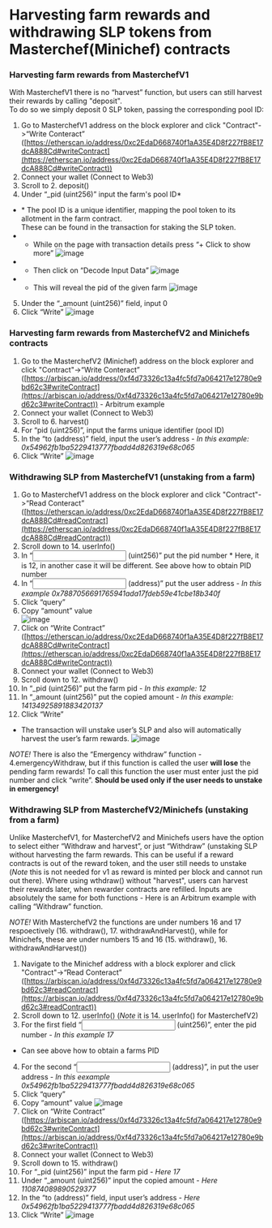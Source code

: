 # Harvesting farm rewards and withdrawing SLP tokens from Masterchef(Minichef) contracts

### Harvesting farm rewards from MasterchefV1

With MasterchefV1 there is no “harvest” function, but users can still harvest their rewards by calling "deposit". <br>
To do so we simply deposit 0 SLP token, passing the corresponding pool ID:

1. Go to MasterchefV1 address on the block explorer and click "Contract"->“Write Conteract” ([https://etherscan.io/address/0xc2EdaD668740f1aA35E4D8f227fB8E17dcA888Cd#writeContract](https://etherscan.io/address/0xc2EdaD668740f1aA35E4D8f227fB8E17dcA888Cd#writeContract))
2. Connect your wallet (Connect to Web3)    
3. Scroll to 2. deposit()
4. Under “\_pid (uint256)” input the farm's pool ID*
- \* The pool ID is a unique identifier, mapping the pool token to its allotment in the farm contract. <br>
  These can be found in the transaction for staking the SLP token.
- - While on the page with transaction details press “+ Click to show more”
![image](https://user-images.githubusercontent.com/12489182/228075061-8439657a-f7ee-4a55-a2df-b4e3b4466a63.png)
- - Then click on “Decode Input Data”
![image](https://user-images.githubusercontent.com/12489182/228075305-9b377a80-84df-4a92-a549-2d9c30a043e2.png)
- - This will reveal the pid of the given farm
![image](https://user-images.githubusercontent.com/12489182/228075189-9c35acfc-471f-4a50-80ff-34d55f75aef6.png)
5. Under the “\_amount (uint256)” field, input 0
6. Click “Write”
![image](https://user-images.githubusercontent.com/12489182/228086682-b67fba0b-0f99-4ad1-b4ad-336afc873eda.png)

### Harvesting farm rewards from MasterchefV2 and Minichefs contracts
1. Go to the MasterchefV2 (Minichef) address on the block explorer and click "Contract"->“Write Conteract” ([https://arbiscan.io/address/0xf4d73326c13a4fc5fd7a064217e12780e9bd62c3#writeContract](https://arbiscan.io/address/0xf4d73326c13a4fc5fd7a064217e12780e9bd62c3#writeContract)) - Arbitrum example
2. Connect your wallet (Connect to Web3)
3. Scroll to 6. harvest()
4. For “pid (uint256)”, input the farms unique identifier (pool ID) 
5. In the “to (address)” field, input the user’s address - *In this example: 0x54962fb1ba5229413777fbadd4d826319e68c065*
6. Click “Write”
![image](https://user-images.githubusercontent.com/12489182/228086556-83439555-dff6-4eff-9608-345d3fe2e584.png)

### **Withdrawing SLP from MasterchefV1 (unstaking from a farm)**

1. Go to MasterchefV1 address on the block explorer and click "Contract"->“Read Conteract” ([https://etherscan.io/address/0xc2EdaD668740f1aA35E4D8f227fB8E17dcA888Cd#readContract](https://etherscan.io/address/0xc2EdaD668740f1aA35E4D8f227fB8E17dcA888Cd#readContract))
2. Scroll down to 14. userInfo()
3. In “<input> (uint256)” put the pid number 
\* Here, it is 12, in another case it will be different. See above how to obtain PID number
4. In “<input> (address)” put the user address - *In this example 0x7887056691765941ada17fdeb59e41cbe18b340f*
5. Click “query”
6. Copy “amount” value <br> ![image](https://user-images.githubusercontent.com/12489182/228090954-1ee26234-1139-48fd-aa10-c4aabfe3126e.png)
7. Click on “Write Contract” ([https://etherscan.io/address/0xc2EdaD668740f1aA35E4D8f227fB8E17dcA888Cd#writeContract](https://etherscan.io/address/0xc2EdaD668740f1aA35E4D8f227fB8E17dcA888Cd#writeContract))
8. Connect your wallet (Connect to Web3)
9. Scroll down to 12. withdraw()
10. In “\_pid (uint256)” put the farm pid - *In this example: 12*
11. In “\_amount (uint256)” put the copied amount - *In this example: 14134925891883420137*
12. Click “Write”
- The transaction will unstake user’s SLP and also will automatically harvest the user’s farm rewards.
![image](https://user-images.githubusercontent.com/12489182/228090593-4ff4f012-b52d-4481-b279-3f8f4d55accf.png)

*NOTE!* There is also the “Emergency withdraw” function - 4.emergencyWithdraw, but if this function is called the user **will lose** the pending farm rewards! To call this function the user must enter just the pid number and click “write”. 
**Should be used only if the user needs to unstake in emergency!**

### Withdrawing SLP from MasterchefV2/Minichefs (unstaking from a farm)

Unlike MasterchefV1, for MasterchefV2 and Minichefs users have the option to select either “Withdraw and harvest”, or just “Withdraw” (unstaking SLP without harvesting the farm rewards. This can be useful if a reward contracts is out of the reward token, and the user still needs to unstake (*Note* this is not needed for v1 as reward is minted per block and cannot run out there). 
Where using wthdraw() without "harvest", users can harvest their rewards later, when rewarder contracts are refilled. 
Inputs are absolutely the same for both functions - Here is an Arbitrum example with calling “Withdraw” function.

*NOTE!* With MasterchefV2 the functions are under numbers 16 and 17 respoectively (16. withdraw(), 17. withdrawAndHarvest(), while for Minichefs, these are under numbers 15 and 16 (15. withdraw(), 16. withdrawAndHarvest())

1. Navigate to the Minichef address with a block explorer and click "Contract"->“Read Conteract” ([https://arbiscan.io/address/0xf4d73326c13a4fc5fd7a064217e12780e9bd62c3#readContract](https://arbiscan.io/address/0xf4d73326c13a4fc5fd7a064217e12780e9bd62c3#readContract))
2. Scroll down to 12. userInfo() (*Note* it is 14. userInfo() for MasterchefV2)
3. For the first field “<input> (uint256)”, enter the pid number - *In this example 17*
* Can see above how to obtain a farms PID
4. For the second “<input> (address)”, in put the user address - *In this eexample 0x54962fb1ba5229413777fbadd4d826319e68c065*
5. Click “query”
6. Copy “amount” value
![image](https://user-images.githubusercontent.com/12489182/228090974-565ec421-1f4e-4ae5-bae5-6c0976ca3bfd.png)
7. Click on “Write Contract” ([https://arbiscan.io/address/0xf4d73326c13a4fc5fd7a064217e12780e9bd62c3#writeContract](https://arbiscan.io/address/0xf4d73326c13a4fc5fd7a064217e12780e9bd62c3#writeContract))
8. Connect your wallet (Connect to Web3)
9. Scroll down to 15. withdraw()
10. For “\_pid (uint256)” input the farm pid - *Here 17*
11. Under “\_amount (uint256)” input the copied amount - *Here 110874089890529377*
12. In the “to (address)” field, input user’s address - *Here 0x54962fb1ba5229413777fbadd4d826319e68c065*
13. Click “Write”
![image](https://user-images.githubusercontent.com/12489182/228090840-82422e89-0a0c-4320-9f74-6c457d4c9675.png)
